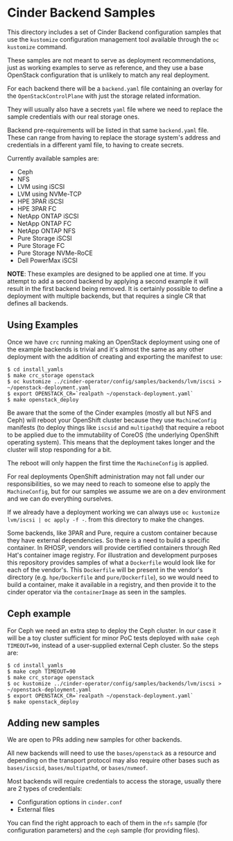 # Cinder Backend Samples

This directory includes a set of Cinder Backend configuration samples that use
the `kustomize` configuration management tool available through the `oc
kustomize` command.

These samples are not meant to serve as deployment recommendations, just as
working examples to serve as reference, and they use a base OpenStack
configuration that is unlikely to match any real deployment.

For each backend there will be a `backend.yaml` file containing an overlay for
the `OpenStackControlPlane` with just the storage related information.

They will usually also have a secrets `yaml` file where we need to replace the
sample credentials with our real storage ones.

Backend pre-requirements will be listed in that same `backend.yaml` file.
These can range from having to replace the storage system's address and
credentials in a different yaml file, to having to create secrets.

Currently available samples are:

- Ceph
- NFS
- LVM using iSCSI
- LVM using NVMe-TCP
- HPE 3PAR iSCSI
- HPE 3PAR FC
- NetApp ONTAP iSCSI
- NetApp ONTAP FC
- NetApp ONTAP NFS
- Pure Storage iSCSI
- Pure Storage FC
- Pure Storage NVMe-RoCE
- Dell PowerMax iSCSI

**NOTE**: These examples are designed to be applied one at time. If you attempt
to add a second backend by applying a second example it will result in the
first backend being removed. It is certainly possible to define a deployment
with multiple backends, but that requires a single CR that defines all
backends.

## Using Examples

Once we have `crc` running making an OpenStack deployment using one of the
example backends is trivial and it's almost the same as any other deployment
with the addition of creating and exporting the manifest to use:

```
$ cd install_yamls
$ make crc_storage openstack
$ oc kustomize ../cinder-operator/config/samples/backends/lvm/iscsi > ~/openstack-deployment.yaml
$ export OPENSTACK_CR=`realpath ~/openstack-deployment.yaml`
$ make openstack_deploy
```

Be aware that the some of the Cinder examples (mostly all but NFS and Ceph)
will reboot your OpenShift cluster because they use `MachineConfig` manifests
(to deploy things like `iscsid` and `multipathd`) that require a reboot to be
applied due to the immutability of CoreOS (the underlying OpenShift operating
system).  This means that the deployment takes longer and the cluster will stop
responding for a bit.

The reboot will only happen the first time the `MachineConfig` is applied.

For real deployments OpenShift administration may not fall under our
responsibilities, so we may need to reach to someone else to apply the
`MachineConfig`, but for our samples we assume we are on a dev environment and
we can do everything ourselves.

If we already have a deployment working we can always use
`oc kustomize lvm/iscsi | oc apply -f -`. from this directory to make the
changes.

Some backends, like 3PAR and Pure, require a custom container because they have
external dependencies. So there is a need to build a specific container. In
RHOSP, vendors will provide certified containers through Red Hat's container
image registry. For illustration and development purposes this repository
provides samples of what a `Dockerfile` would look like for each of the
vendor's. This `Dockerfile` will be present in the vendor's directory (e.g.
`hpe/Dockerfile` and `pure/Dockerfile`), so we would need to build a container,
make it available in a registry, and then provide it to the cinder operator via
the `containerImage` as seen in the samples.

## Ceph example

For Ceph we need an extra step to deploy the Ceph cluster. In our case it will
be a toy cluster sufficient for minor PoC tests deployed with `make ceph
TIMEOUT=90`, instead of a user-supplied external Ceph cluster. So the steps
are:

```
$ cd install_yamls
$ make ceph TIMEOUT=90
$ make crc_storage openstack
$ oc kustomize ../cinder-operator/config/samples/backends/lvm/iscsi > ~/openstack-deployment.yaml
$ export OPENSTACK_CR=`realpath ~/openstack-deployment.yaml`
$ make openstack_deploy
```

## Adding new samples

We are open to PRs adding new samples for other backends.

All new backends will need to use the `bases/openstack` as a resource and
depending on the transport protocol may also require other bases such as
`bases/iscsid`, `bases/multipathd`, or `bases/nvmeof`.

Most backends will require credentials to access the storage, usually there are
2 types of credentials:

- Configuration options in `cinder.conf`
- External files

You can find the right approach to each of them in the `nfs` sample (for
configuration parameters) and the `ceph` sample (for providing files).
